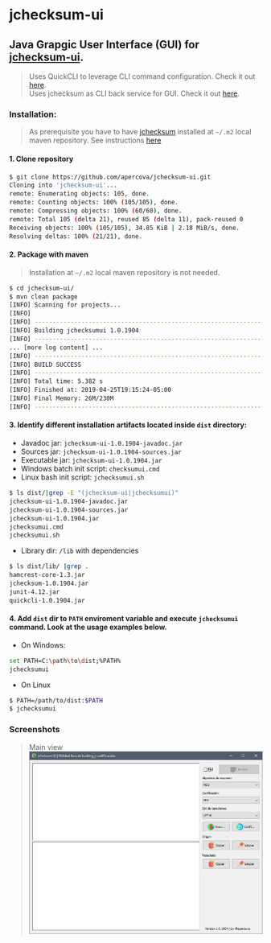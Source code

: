 # jchecksum-ui
## Java Grapgic User Interface (GUI) for [jchecksum-ui](https://github.com/apercova/jchecksum-ui).

> Uses QuickCLI to leverage CLI command configuration. Check it out [here](https://github.com/apercova/QuickCLI).  
> Uses jchecksum as CLI back service for GUI. Check it out [here](https://github.com/apercova/jchecksum).

### Installation:
> As prerequisite you have to have [jchecksum](https://github.com/apercova/jchecksum) installed at ```~/.m2``` local maven repository. See instructions [here](https://github.com/apercova/jchecksum)

#### 1. Clone repository
```bash
$ git clone https://github.com/apercova/jchecksum-ui.git
Cloning into 'jchecksum-ui'...
remote: Enumerating objects: 105, done.
remote: Counting objects: 100% (105/105), done.
remote: Compressing objects: 100% (60/60), done.
remote: Total 105 (delta 21), reused 85 (delta 11), pack-reused 0
Receiving objects: 100% (105/105), 34.85 KiB | 2.18 MiB/s, done.
Resolving deltas: 100% (21/21), done.
```

#### 2. Package with maven 
> Installation at ```~/.m2``` local maven repository is not needed.
```bash
$ cd jchecksum-ui/
$ mvn clean package
[INFO] Scanning for projects...
[INFO]
[INFO] ------------------------------------------------------------------------
[INFO] Building jchecksumui 1.0.1904
[INFO] ------------------------------------------------------------------------
... [more log content] ...
[INFO] ------------------------------------------------------------------------
[INFO] BUILD SUCCESS
[INFO] ------------------------------------------------------------------------
[INFO] Total time: 5.382 s
[INFO] Finished at: 2019-04-25T19:15:24-05:00
[INFO] Final Memory: 26M/230M
[INFO] ------------------------------------------------------------------------
```

#### 3. Identify different installation artifacts located inside ```dist``` directory:
- Javadoc jar: ```jchecksum-ui-1.0.1904-javadoc.jar```
- Sources jar: ```jchecksum-ui-1.0.1904-sources.jar```
- Executable jar: ```jchecksum-ui-1.0.1904.jar```
- Windows batch init script: ```checksumui.cmd```
- Linux bash init script: ```jchecksumui.sh```
```bash
$ ls dist/|grep -E "(jchecksum-ui|jchecksumui)"
jchecksum-ui-1.0.1904-javadoc.jar
jchecksum-ui-1.0.1904-sources.jar
jchecksum-ui-1.0.1904.jar
jchecksumui.cmd
jchecksumui.sh
```

- Library dir: ```/lib``` with dependencies
```bash
$ ls dist/lib/ |grep .
hamcrest-core-1.3.jar
jchecksum-1.0.1904.jar
junit-4.12.jar
quickcli-1.0.1904.jar
```

#### 4. Add ```dist``` dir to ```PATH``` enviroment variable and execute ```jchecksumui``` command. Look at the usage examples below.
 - On Windows:
```bash 
set PATH=C:\path\to\dist;%PATH%
jchecksumui
```
 - On Linux
```bash 
$ PATH=/path/to/dist:$PATH
$ jchecksumui
```

### Screenshots

> Main view
> ![main_view](https://raw.githubusercontent.com/apercova/imageio/master/jchecksum-ui/jchecksumui-01.png)
